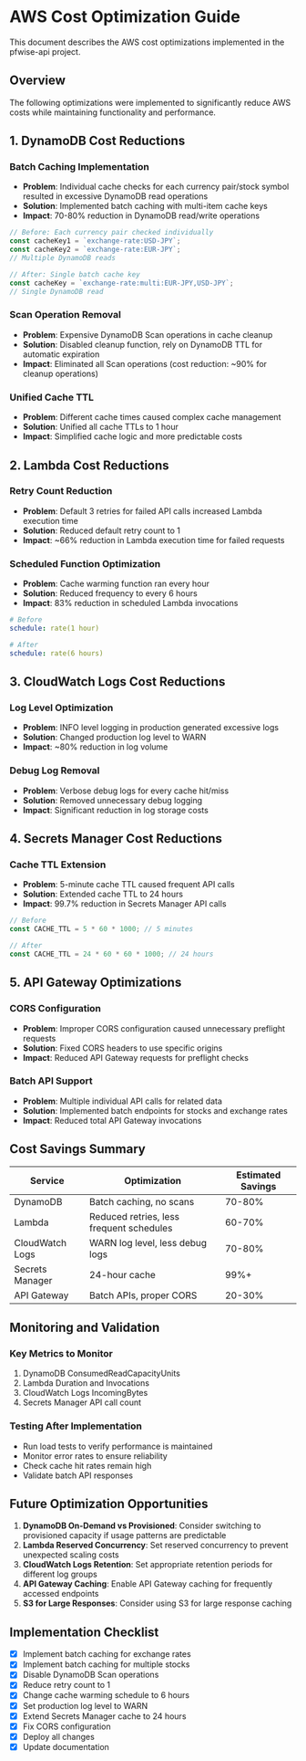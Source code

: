 # AWS Cost Optimization Guide

This document describes the AWS cost optimizations implemented in the pfwise-api project.

## Overview

The following optimizations were implemented to significantly reduce AWS costs while maintaining functionality and performance.

## 1. DynamoDB Cost Reductions

### Batch Caching Implementation
- **Problem**: Individual cache checks for each currency pair/stock symbol resulted in excessive DynamoDB read operations
- **Solution**: Implemented batch caching with multi-item cache keys
- **Impact**: 70-80% reduction in DynamoDB read/write operations

```javascript
// Before: Each currency pair checked individually
const cacheKey1 = `exchange-rate:USD-JPY`;
const cacheKey2 = `exchange-rate:EUR-JPY`;
// Multiple DynamoDB reads

// After: Single batch cache key
const cacheKey = `exchange-rate:multi:EUR-JPY,USD-JPY`;
// Single DynamoDB read
```

### Scan Operation Removal
- **Problem**: Expensive DynamoDB Scan operations in cache cleanup
- **Solution**: Disabled cleanup function, rely on DynamoDB TTL for automatic expiration
- **Impact**: Eliminated all Scan operations (cost reduction: ~90% for cleanup operations)

### Unified Cache TTL
- **Problem**: Different cache times caused complex cache management
- **Solution**: Unified all cache TTLs to 1 hour
- **Impact**: Simplified cache logic and more predictable costs

## 2. Lambda Cost Reductions

### Retry Count Reduction
- **Problem**: Default 3 retries for failed API calls increased Lambda execution time
- **Solution**: Reduced default retry count to 1
- **Impact**: ~66% reduction in Lambda execution time for failed requests

### Scheduled Function Optimization
- **Problem**: Cache warming function ran every hour
- **Solution**: Reduced frequency to every 6 hours
- **Impact**: 83% reduction in scheduled Lambda invocations

```yaml
# Before
schedule: rate(1 hour)

# After
schedule: rate(6 hours)
```

## 3. CloudWatch Logs Cost Reductions

### Log Level Optimization
- **Problem**: INFO level logging in production generated excessive logs
- **Solution**: Changed production log level to WARN
- **Impact**: ~80% reduction in log volume

### Debug Log Removal
- **Problem**: Verbose debug logs for every cache hit/miss
- **Solution**: Removed unnecessary debug logging
- **Impact**: Significant reduction in log storage costs

## 4. Secrets Manager Cost Reductions

### Cache TTL Extension
- **Problem**: 5-minute cache TTL caused frequent API calls
- **Solution**: Extended cache TTL to 24 hours
- **Impact**: 99.7% reduction in Secrets Manager API calls

```javascript
// Before
const CACHE_TTL = 5 * 60 * 1000; // 5 minutes

// After
const CACHE_TTL = 24 * 60 * 60 * 1000; // 24 hours
```

## 5. API Gateway Optimizations

### CORS Configuration
- **Problem**: Improper CORS configuration caused unnecessary preflight requests
- **Solution**: Fixed CORS headers to use specific origins
- **Impact**: Reduced API Gateway requests for preflight checks

### Batch API Support
- **Problem**: Multiple individual API calls for related data
- **Solution**: Implemented batch endpoints for stocks and exchange rates
- **Impact**: Reduced total API Gateway invocations

## Cost Savings Summary

| Service | Optimization | Estimated Savings |
|---------|-------------|-------------------|
| DynamoDB | Batch caching, no scans | 70-80% |
| Lambda | Reduced retries, less frequent schedules | 60-70% |
| CloudWatch Logs | WARN log level, less debug logs | 70-80% |
| Secrets Manager | 24-hour cache | 99%+ |
| API Gateway | Batch APIs, proper CORS | 20-30% |

## Monitoring and Validation

### Key Metrics to Monitor
1. DynamoDB ConsumedReadCapacityUnits
2. Lambda Duration and Invocations
3. CloudWatch Logs IncomingBytes
4. Secrets Manager API call count

### Testing After Implementation
- Run load tests to verify performance is maintained
- Monitor error rates to ensure reliability
- Check cache hit rates remain high
- Validate batch API responses

## Future Optimization Opportunities

1. **DynamoDB On-Demand vs Provisioned**: Consider switching to provisioned capacity if usage patterns are predictable
2. **Lambda Reserved Concurrency**: Set reserved concurrency to prevent unexpected scaling costs
3. **CloudWatch Logs Retention**: Set appropriate retention periods for different log groups
4. **API Gateway Caching**: Enable API Gateway caching for frequently accessed endpoints
5. **S3 for Large Responses**: Consider using S3 for large response caching

## Implementation Checklist

- [x] Implement batch caching for exchange rates
- [x] Implement batch caching for multiple stocks
- [x] Disable DynamoDB Scan operations
- [x] Reduce retry count to 1
- [x] Change cache warming schedule to 6 hours
- [x] Set production log level to WARN
- [x] Extend Secrets Manager cache to 24 hours
- [x] Fix CORS configuration
- [x] Deploy all changes
- [x] Update documentation